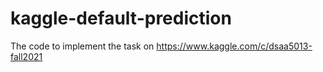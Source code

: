 # kaggle-default-prediction

The code to implement the task on https://www.kaggle.com/c/dsaa5013-fall2021

